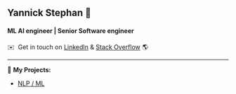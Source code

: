 ## Yannick Stephan 👋
#### ML AI engineer | Senior Software engineer 

✉️ &nbsp;Get in touch on [LinkedIn](https://www.linkedin.com/in/yannick-stephan/) & [Stack Overflow](https://stackoverflow.com/users/3765457/yannsteph) 🌎 

* * *

📂 **My Projects:**

- [NLP / ML ](https://www.kaggle.com/yannicksteph/code)



